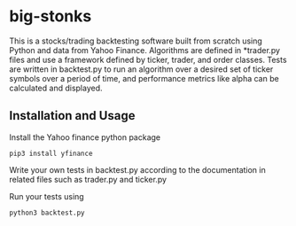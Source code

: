 # big-stonks

This is a stocks/trading backtesting software built from scratch using Python and data from Yahoo Finance. Algorithms are defined in *trader.py files and use a framework defined by ticker, trader, and order classes. Tests are written in backtest.py to run an algorithm over a desired set of ticker symbols over a period of time, and performance metrics like alpha can be calculated and displayed.

## Installation and Usage

Install the Yahoo finance python package

    pip3 install yfinance
Write your own tests in backtest.py according to the documentation in related files such as trader.py and ticker.py

Run your tests using
 
    python3 backtest.py
